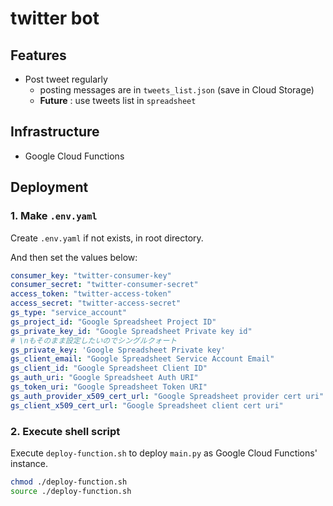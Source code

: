 # twitter bot

## Features

- Post tweet regularly
  - posting messages are in `tweets_list.json` (save in Cloud Storage)
  - **Future** : use tweets list in `spreadsheet`


## Infrastructure

- Google Cloud Functions


## Deployment

### 1. Make `.env.yaml`

Create `.env.yaml` if not exists, in root directory.

And then set the values below:

```yaml
consumer_key: "twitter-consumer-key"
consumer_secret: "twitter-consumer-secret"
access_token: "twitter-access-token"
access_secret: "twitter-access-secret"
gs_type: "service_account"
gs_project_id: "Google Spreadsheet Project ID"
gs_private_key_id: "Google Spreadsheet Private key id"
# \nもそのまま設定したいのでシングルクォート
gs_private_key: 'Google Spreadsheet Private key'
gs_client_email: "Google Spreadsheet Service Account Email"
gs_client_id: "Google Spreadsheet Client ID"
gs_auth_uri: "Google Spreadsheet Auth URI"
gs_token_uri: "Google Spreadsheet Token URI"
gs_auth_provider_x509_cert_url: "Google Spreadsheet provider cert uri"
gs_client_x509_cert_url: "Google Spreadsheet client cert uri"
```

### 2. Execute shell script

Execute `deploy-function.sh` to deploy `main.py` as Google Cloud Functions' instance.

```bash
chmod ./deploy-function.sh
source ./deploy-function.sh
```
